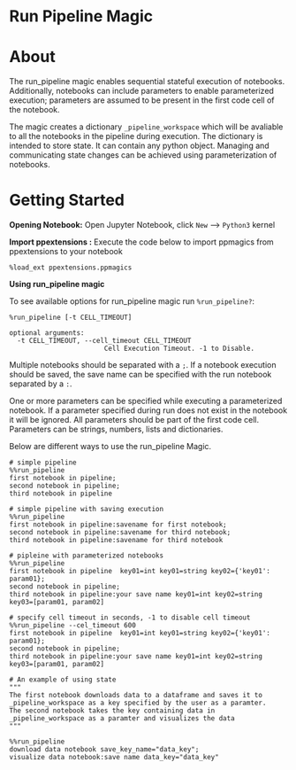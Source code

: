 # Run Pipeline Magic



# About
The run_pipeline magic enables sequential stateful execution of notebooks. Additionally, notebooks can include parameters to enable parameterized execution; parameters are assumed to be present in the first code cell of the notebook.

The magic creates a dictionary `_pipeline_workspace` which will be avaliable to all the notebooks in the pipeline during execution. The dictionary is intended to store state. It can contain any python object. Managing and communicating state changes can be achieved using parameterization of notebooks.   
# Getting Started <a id='getstart'></a>
**Opening Notebook:** Open Jupyter Notebook, click `New` --> `Python3` kernel

**Import ppextensions :** Execute the code below to import ppmagics from ppextensions to your notebook
~~~
%load_ext ppextensions.ppmagics
~~~

**Using run_pipeline magic**

To see available options for run_pipeline magic run `%run_pipeline?`:
```
%run_pipeline [-t CELL_TIMEOUT]
```
```
optional arguments:
  -t CELL_TIMEOUT, --cell_timeout CELL_TIMEOUT
                        Cell Execution Timeout. -1 to Disable.
```

Multiple notebooks should be separated with a `;`. If a notebook execution should be saved, the save name can be specified with the run notebook separated by a `:`.


One or more parameters can be specified while executing a parameterized notebook. If a parameter specified during run does not exist in the notebook it will be ignored. All parameters should be part of the first code cell. Parameters can be strings, numbers, lists and dictionaries.

Below are different ways to use the run_pipeline Magic.
```
# simple pipeline
%%run_pipeline
first notebook in pipeline;
second notebook in pipeline;
third notebook in pipeline
```
```
# simple pipeline with saving execution
%%run_pipeline
first notebook in pipeline:savename for first notebook;
second notebook in pipeline:savename for third notebook;
third notebook in pipeline:savename for third notebook
```

```
# pipleine with parameterized notebooks
%%run_pipeline
first notebook in pipeline  key01=int key01=string key02={'key01': param01};
second notebook in pipeline;
third notebook in pipeline:your save name key01=int key02=string key03=[param01, param02]         
```

```
# specify cell timeout in seconds, -1 to disable cell timeout
%%run_pipeline --cel_timeout 600
first notebook in pipeline  key01=int key01=string key02={'key01': param01};
second notebook in pipeline;
third notebook in pipeline:your save name key01=int key02=string key03=[param01, param02]         
```

```
# An example of using state
"""
The first notebook downloads data to a dataframe and saves it to _pipeline_workspace as a key specified by the user as a paramter.
The second notebook takes the key containing data in _pipeline_workspace as a paramter and visualizes the data
"""

%%run_pipeline
download data notebook save_key_name="data_key";
visualize data notebook:save name data_key="data_key"         
```